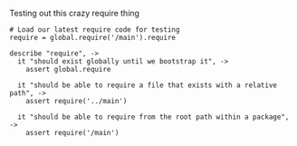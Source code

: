 Testing out this crazy require thing

    # Load our latest require code for testing
    require = global.require('/main').require

    describe "require", ->
      it "should exist globally until we bootstrap it", ->
        assert global.require

      it "should be able to require a file that exists with a relative path", ->
        assert require('../main')

      it "should be able to require from the root path within a package", ->
        assert require('/main')
